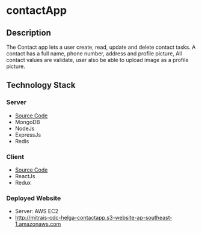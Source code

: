 # contactApp
## Description
The Contact app lets a user create, read, update and delete contact tasks. A contact has a full name, phone number, address and profile picture, All contact values are validate, user also be able to upload image as a profile picture.

## Technology Stack
 ### Server
  - [Source Code](https://github.com/helgasitanggang93/contactApp/tree/master/server)
 - MongoDB
 - NodeJs
 - ExpressJs
 - Redis
 
 ### Client
  - [Source Code](https://github.com/helgasitanggang93/contactApp/tree/master/client)
 - ReactJs
 - Redux
 ### Deployed Website
 - Server: AWS EC2
 - http://mitrais-cdc-helga-contactapp.s3-website-ap-southeast-1.amazonaws.com
